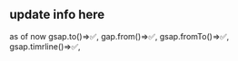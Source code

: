 ## update info here
 as of now 
 gsap.to()=>✅,
 gap.from()=>✅,
 gsap.fromTo()=>✅,
 gsap.timrline()=>✅,
